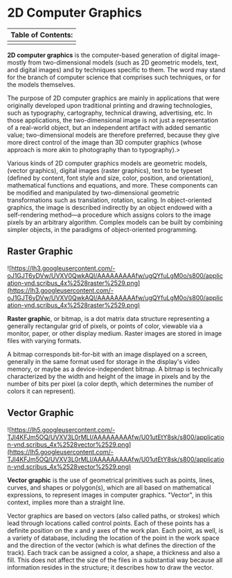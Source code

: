 # 2D Computer Graphics #

|     Table of Contents:   |
|:-------------------------|
|                          |

**2D computer graphics** is the computer-based generation of digital image-mostly from two-dimensional models (such as 2D geometric models, text, and digital images) and by techniques specific to them. The word may stand for the branch of computer science that comprises such techniques, or for the models themselves.

The purpose of 2D computer graphics are mainly in applications that were originally developed upon traditional printing and drawing technologies, such as typography, cartography, technical drawing, advertising, etc. In those applications, the two-dimensional image is not just a representation of a real-world object, but an independent artifact with added semantic value; two-dimensional models are therefore preferred, because they give more direct control of the image than 3D computer graphics (whose approach is more akin to photography than to typography).>

Various kinds of 2D computer graphics models are geometric models, (vector graphics), digital images (raster graphics), text to be typeset (defined by content, font style and size, color, position, and orientation), mathematical functions and equations, and more. These components can be modified and manipulated by two-dimensional geometric transformations such as translation, rotation, scaling. In object-oriented graphics, the image is described indirectly by an object endowed with a self-rendering method—a procedure which assigns colors to the image pixels by an arbitrary algorithm. Complex models can be built by combining simpler objects, in the paradigms of object-oriented programming.

## Raster Graphic ##
![https://lh3.googleusercontent.com/-oJ1GJT6yDVw/UVXV0QwkAQI/AAAAAAAAAfw/ugQYfuLgM0o/s800/application-vnd.scribus_4x%2528raster%2529.png](https://lh3.googleusercontent.com/-oJ1GJT6yDVw/UVXV0QwkAQI/AAAAAAAAAfw/ugQYfuLgM0o/s800/application-vnd.scribus_4x%2528raster%2529.png)

**Raster graphic**, or bitmap, is a dot matrix data structure representing a generally rectangular grid of pixels, or points of color, viewable via a monitor, paper, or other display medium. Raster images are stored in image files with varying formats.

A bitmap corresponds bit-for-bit with an image displayed on a screen, generally in the same format used for storage in the display's video memory, or maybe as a device-independent bitmap. A bitmap is technically characterized by the width and height of the image in pixels and by the number of bits per pixel (a color depth, which determines the number of colors it can represent).

## Vector Graphic ##
![https://lh5.googleusercontent.com/-TJI4KFJm5OQ/UVXV3L0rMLI/AAAAAAAAAfw/U01utEtY8sk/s800/application-vnd.scribus_4x%2528vector%2529.png](https://lh5.googleusercontent.com/-TJI4KFJm5OQ/UVXV3L0rMLI/AAAAAAAAAfw/U01utEtY8sk/s800/application-vnd.scribus_4x%2528vector%2529.png)

**Vector graphic** is the use of geometrical primitives such as points, lines, curves, and shapes or polygon(s), which are all based on mathematical expressions, to represent images in computer graphics. "Vector", in this context, implies more than a straight line.

Vector graphics are based on vectors (also called paths, or strokes) which lead through locations called control points. Each of these points has a definite position on the x and y axes of the work plan. Each point, as well, is a variety of database, including the location of the point in the work space and the direction of the vector (which is what defines the direction of the track). Each track can be assigned a color, a shape, a thickness and also a fill. This does not affect the size of the files in a substantial way because all information resides in the structure; it describes how to draw the vector.